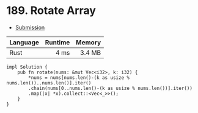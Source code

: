 # 189. Rotate Array
- [Submission](https://leetcode.com/submissions/detail/1249006848/)

| Language | Runtime | Memory |
| :-       |       -:|      -:|
| Rust | 4 ms | 3.4 MB |
```
impl Solution {
    pub fn rotate(nums: &mut Vec<i32>, k: i32) {
        *nums = nums[nums.len()-(k as usize % nums.len())..nums.len()].iter()
        .chain(nums[0..nums.len()-(k as usize % nums.len())].iter())
        .map(|x| *x).collect::<Vec<_>>();
    }
}
```
